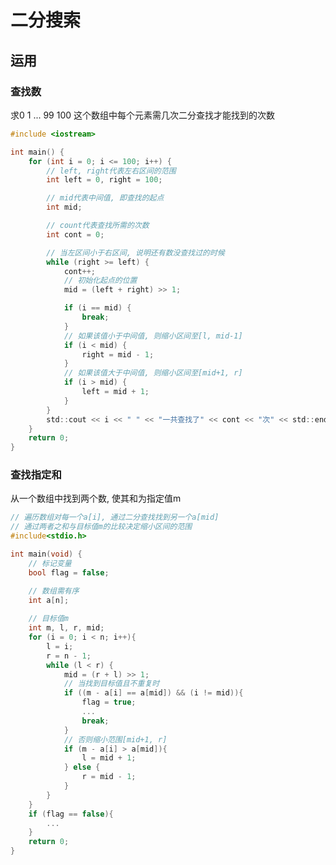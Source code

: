 <!--
 * @Description: 
 * @Version: 1.0
 * @Author: dmjcb
 * @Email:  
 * @Date: 2021-11-16 23:14:50
 * @LastEditors: dmjcb
 * @LastEditTime: 2023-04-16 22:52:15
-->

# 二分搜索

## 运用

### 查找数

求0 1 ... 99 100 这个数组中每个元素需几次二分查找才能找到的次数

```c
#include <iostream>

int main() {
    for (int i = 0; i <= 100; i++) {
        // left, right代表左右区间的范围
        int left = 0, right = 100;

        // mid代表中间值, 即查找的起点
        int mid;

        // count代表查找所需的次数
        int cont = 0;

        // 当左区间小于右区间, 说明还有数没查找过的时候
        while (right >= left) {
            cont++;
            // 初始化起点的位置
            mid = (left + right) >> 1;

            if (i == mid) {
                break;
            }
            // 如果该值小于中间值, 则缩小区间至[l, mid-1]
            if (i < mid) {
                right = mid - 1;
            }
            // 如果该值大于中间值, 则缩小区间至[mid+1, r]
            if (i > mid) {
                left = mid + 1;
            }
        }
        std::cout << i << " " << "一共查找了" << cont << "次" << std::endl;
    }
    return 0;
}
```

### 查找指定和

从一个数组中找到两个数, 使其和为指定值m

```c
// 遍历数组对每一个a[i], 通过二分查找找到另一个a[mid]
// 通过两者之和与目标值m的比较决定缩小区间的范围
#include<stdio.h>

int main(void) {
    // 标记变量
    bool flag = false;

    // 数组需有序
    int a[n];
    
    // 目标值m
    int m, l, r, mid;
    for (i = 0; i < n; i++){
        l = i;
        r = n - 1;
        while (l < r) {
            mid = (r + l) >> 1;
            // 当找到目标值且不重复时
            if ((m - a[i] == a[mid]) && (i != mid)){
                flag = true;
                ...
                break;
            }
            // 否则缩小范围[mid+1, r]
            if (m - a[i] > a[mid]){
                l = mid + 1;
            } else {
                r = mid - 1;
            }
        }
    }
    if (flag == false){
        ...
    }
    return 0;
}
```
